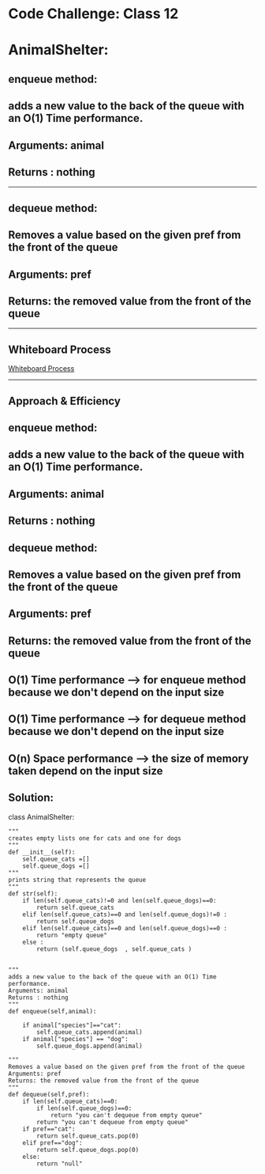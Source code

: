 # Code Challenge: Class 12
# AnimalShelter:
## enqueue method:
## adds a new value to the back of the queue with an O(1) Time performance.
##  Arguments: animal
##  Returns : nothing
---
## dequeue method:
## Removes a value based on the given pref from the front of the queue
##  Arguments: pref
##  Returns: the removed value from the front of the queue

---

## Whiteboard Process
[Whiteboard Process](./pic/code%20challenge%2012.jpg)

---

## Approach & Efficiency
## enqueue method:
## adds a new value to the back of the queue with an O(1) Time performance.
##  Arguments: animal
##  Returns : nothing

## dequeue method:
## Removes a value based on the given pref from the front of the queue
##  Arguments: pref
##  Returns: the removed value from the front of the queue

## O(1) Time performance --> for enqueue method because we don't depend on the input size
## O(1) Time performance --> for dequeue method because we don't depend on the input size
## O(n) Space performance --> the size of memory taken depend on the input size
## Solution:

 class AnimalShelter:

    """
    creates empty lists one for cats and one for dogs 
    """
    def __init__(self):
        self.queue_cats =[]
        self.queue_dogs =[]
    """
    prints string that represents the queue
    """
    def str(self):
        if len(self.queue_cats)!=0 and len(self.queue_dogs)==0:
            return self.queue_cats  
        elif len(self.queue_cats)==0 and len(self.queue_dogs)!=0 :
            return self.queue_dogs
        elif len(self.queue_cats)==0 and len(self.queue_dogs)==0 :
            return "empty queue"
        else :
            return (self.queue_dogs  , self.queue_cats )
 
    
    """
    adds a new value to the back of the queue with an O(1) Time performance.
    Arguments: animal
    Returns : nothing
    """
    def enqueue(self,animal):

        if animal["species"]=="cat":
            self.queue_cats.append(animal)
        if animal["species"] == "dog":
            self.queue_dogs.append(animal)    

    """
    Removes a value based on the given pref from the front of the queue
    Arguments: pref
    Returns: the removed value from the front of the queue
    """
    def dequeue(self,pref):
        if len(self.queue_cats)==0:
            if len(self.queue_dogs)==0:
                return "you can't dequeue from empty queue"
            return "you can't dequeue from empty queue"        
        if pref=="cat":
            return self.queue_cats.pop(0)
        elif pref=="dog":
            return self.queue_dogs.pop(0)
        else:
            return "null"    
